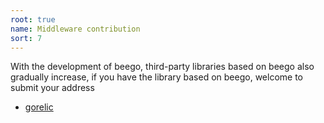 ```yaml
---
root: true
name: Middleware contribution
sort: 7
---
```


With the development of beego, third-party libraries based on beego also gradually increase, if you have the library based on beego, welcome to submit your address

- [gorelic](https://github.com/yvasiyarov/beego_gorelic) 